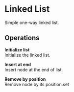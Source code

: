 # Linked List

Simple one-way linked list.

## Operations

**Initialize list**  
Initialize the linked list.

**Insert at end**  
Insert node at the end of list.

**Remove by position**  
Remove node by its position.set
